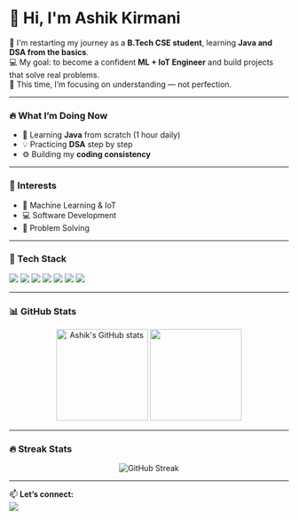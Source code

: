 # 👋 Hi, I'm Ashik Kirmani  

🌱 I'm restarting my journey as a **B.Tech CSE student**, learning **Java and DSA from the basics**.  
💻 My goal: to become a confident **ML + IoT Engineer** and build projects that solve real problems.  
🚀 This time, I’m focusing on understanding — not perfection.  

---

### 🔥 What I’m Doing Now
- 📘 Learning **Java** from scratch (1 hour daily)  
- 💡 Practicing **DSA** step by step  
- ⚙️ Building my **coding consistency**  

---

### 🧠 Interests
- 🤖 Machine Learning & IoT  
- 💻 Software Development  
- 🧩 Problem Solving  

---

### 🧰 Tech Stack
<p align="left">
  <img src="https://img.shields.io/badge/Java-ED8B00?style=for-the-badge&logo=java&logoColor=white" />
  <img src="https://img.shields.io/badge/Python-3776AB?style=for-the-badge&logo=python&logoColor=white" />
  <img src="https://img.shields.io/badge/C++-00599C?style=for-the-badge&logo=c%2B%2B&logoColor=white" />
  <img src="https://img.shields.io/badge/HTML5-E34F26?style=for-the-badge&logo=html5&logoColor=white" />
  <img src="https://img.shields.io/badge/CSS3-1572B6?style=for-the-badge&logo=css3&logoColor=white" />
  <img src="https://img.shields.io/badge/Git-F05032?style=for-the-badge&logo=git&logoColor=white" />
  <img src="https://img.shields.io/badge/VS Code-0078d7?style=for-the-badge&logo=visual-studio-code&logoColor=white" />
</p>

---

### 📊 GitHub Stats
<p align="center">
  <img src="https://github-readme-stats.vercel.app/api?username=AshhhhX&show_icons=true&theme=radical" alt="Ashik's GitHub stats" height="165" />
  <img src="https://github-readme-stats.vercel.app/api/top-langs/?username=AshhhhX&layout=compact&theme=radical" height="165" />
</p>

---

### 🔥 Streak Stats
<p align="center">
  <img src="https://streak-stats.demolab.com?user=AshhhhX&theme=radical&hide_border=false" alt="GitHub Streak" />
</p>

---

📫 **Let’s connect:**  
<a href="https://linkedin.com/in/YOUR-LINKEDIN-USERNAME" target="_blank">
  <img src="https://img.shields.io/badge/LinkedIn-%230077B5.svg?&style=for-the-badge&logo=linkedin&logoColor=white" />
</a>

